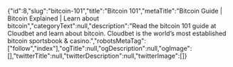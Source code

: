 {"id":8,"slug":"bitcoin-101","title":"Bitcoin 101","metaTitle":"Bitcoin Guide | Bitcoin Explained | Learn about bitcoin","categoryText":null,"description":"Read the bitcoin 101 guide at Cloudbet and learn about bitcoin. Cloudbet is the world’s most established bitcoin sportsbook & casino.","robotsMetaTag":["follow","index"],"ogTitle":null,"ogDescription":null,"ogImage":[],"twitterTitle":null,"twitterDescription":null,"twitterImage":[]}
